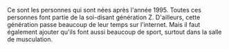 Ce sont les personnes qui sont nées après l'année 1995. Toutes ces personnes font partie de la soi-disant génération Z. D'ailleurs, cette génération passe beaucoup de leur temps sur l'internet. Mais il faut également ajouter qu'ils font aussi beaucoup de sport, surtout dans la salle de musculation. 